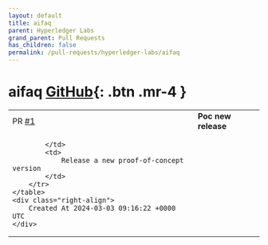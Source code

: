 ```yaml
---
layout: default
title: aifaq
parent: Hyperledger Labs
grand_parent: Pull Requests
has_children: false
permalink: /pull-requests/hyperledger-labs/aifaq
---
```


# aifaq <span class="fs-3 right-align">[GitHub](https://github.com/hyperledger-labs/aifaq){: .btn .mr-4 }</span>


<div>
    <table>
        <tr>
            <td>
                PR <a href="https://github.com/hyperledger-labs/aifaq/pull/1" class=".btn">#1</a>
            </td>
            <td>
                <b>
                    Poc new release
                </b>
            </td>
        </tr>
        <tr>
            <td>
                
            </td>
            <td>
                Release a new proof-of-concept version
            </td>
        </tr>
    </table>
    <div class="right-align">
        Created At 2024-03-03 09:16:22 +0000 UTC
    </div>
</div>

